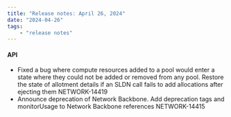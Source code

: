 ```yaml
---
title: "Release notes: April 26, 2024"
date: "2024-04-26"
tags:
    - "release notes"
---
```


#### API

- Fixed a bug where compute resources added to a pool would enter a state where they could not be added or removed from any pool. Restore the state of allotment details if an SLDN call fails to add allocations after ejecting them NETWORK-14419
- Announce deprecation of Network Backbone. Add deprecation tags and monitorUsage to Network Backbone references NETWORK-14415

